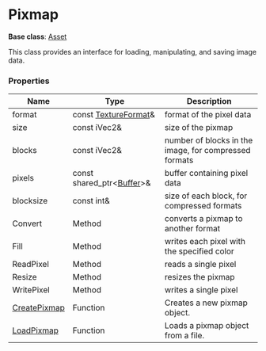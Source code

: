 # Pixmap #

**Base class**: [Asset](Asset.md)

This class provides an interface for loading, manipulating, and saving image data.

### Properties ###

| Name | Type | Description |
| ----- | ----- | ----- |
| format | const [TextureFormat](Constants.md#TextureFormat)&  | format of the pixel data |
| size | const iVec2&  | size of the pixmap |
| blocks | const iVec2&  | number of blocks in the image, for compressed formats |
| pixels | const shared_ptr<[Buffer](Buffer.md)\>&  | buffer containing pixel data |
| blocksize | const int&  | size of each block, for compressed formats |
| Convert | Method | converts a pixmap to another format |
| Fill | Method | writes each pixel with the specified color |
| ReadPixel | Method | reads a single pixel |
| Resize | Method | resizes the pixmap |
| WritePixel | Method | writes a single pixel |
| [CreatePixmap](CreatePixmap.md) | Function | Creates a new pixmap object. |
| [LoadPixmap](LoadPixmap.md) | Function | Loads a pixmap object from a file. |
